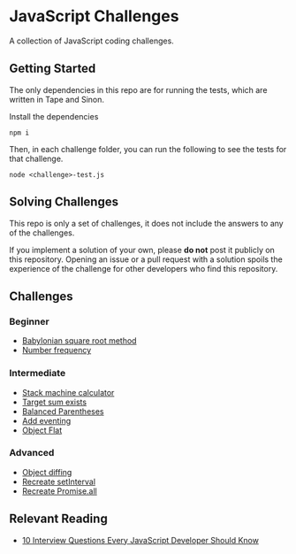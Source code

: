# JavaScript Challenges

A collection of JavaScript coding challenges.

## Getting Started

The only dependencies in this repo are for running the tests, which are written
in Tape and Sinon.

Install the dependencies

```
npm i
```

Then, in each challenge folder, you can run the following to see the tests for
that challenge.

```
node <challenge>-test.js
```

## Solving Challenges

This repo is only a set of challenges, it does not include the answers to any of
the challenges.

If you implement a solution of your own, please **do not** post it publicly on
this repository. Opening an issue or a pull request with a solution spoils the
experience of the challenge for other developers who find this repository.

## Challenges

### Beginner

* [Babylonian square root method](/babylonian-method/)
* [Number frequency](/number-frequency/)

### Intermediate

* [Stack machine calculator](/stack-machine-calculator/)
* [Target sum exists](/target-sum-exists/)
* [Balanced Parentheses](/balanced-parens/)
* [Add eventing](/add-eventing/)
* [Object Flat](/object-flat/)

### Advanced

* [Object diffing](/object-diff/)
* [Recreate setInterval](/recreate-setinterval/)
* [Recreate Promise.all](/promise-dot-all/)

## Relevant Reading

* [10 Interview Questions Every JavaScript Developer Should Know][js interview questions article]

[js interview questions article]: https://medium.com/javascript-scene/10-interview-questions-every-javascript-developer-should-know-6fa6bdf5ad95
